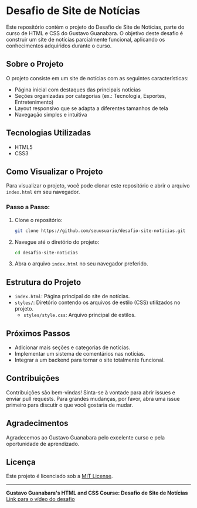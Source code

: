 # Desafio de Site de Notícias

Este repositório contém o projeto do Desafio de Site de Notícias, parte do curso de HTML e CSS do Gustavo Guanabara. O objetivo deste desafio é construir um site de notícias parcialmente funcional, aplicando os conhecimentos adquiridos durante o curso.

## Sobre o Projeto

O projeto consiste em um site de notícias com as seguintes características:
- Página inicial com destaques das principais notícias
- Seções organizadas por categorias (ex.: Tecnologia, Esportes, Entretenimento)
- Layout responsivo que se adapta a diferentes tamanhos de tela
- Navegação simples e intuitiva

## Tecnologias Utilizadas

- HTML5
- CSS3

## Como Visualizar o Projeto

Para visualizar o projeto, você pode clonar este repositório e abrir o arquivo `index.html` em seu navegador.

### Passo a Passo:

1. Clone o repositório:
    ```bash
    git clone https://github.com/seuusuario/desafio-site-noticias.git
    ```
2. Navegue até o diretório do projeto:
    ```bash
    cd desafio-site-noticias
    ```
3. Abra o arquivo `index.html` no seu navegador preferido.

## Estrutura do Projeto

- `index.html`: Página principal do site de notícias.
- `styles/`: Diretório contendo os arquivos de estilo (CSS) utilizados no projeto.
  - `styles/style.css`: Arquivo principal de estilos.

## Próximos Passos

- Adicionar mais seções e categorias de notícias.
- Implementar um sistema de comentários nas notícias.
- Integrar a um backend para tornar o site totalmente funcional.

## Contribuições

Contribuições são bem-vindas! Sinta-se à vontade para abrir issues e enviar pull requests. Para grandes mudanças, por favor, abra uma issue primeiro para discutir o que você gostaria de mudar.

## Agradecimentos

Agradecemos ao Gustavo Guanabara pelo excelente curso e pela oportunidade de aprendizado.

## Licença

Este projeto é licenciado sob a [MIT License](LICENSE).

---

**Gustavo Guanabara's HTML and CSS Course: Desafio de Site de Notícias**  
[Link para o vídeo do desafio](https://www.youtube.com/watch?v=xS2D9x8odoE&list=PLHz_AreHm4dlUpEXkY1AyVLQGcpSgVF8s&index=30)